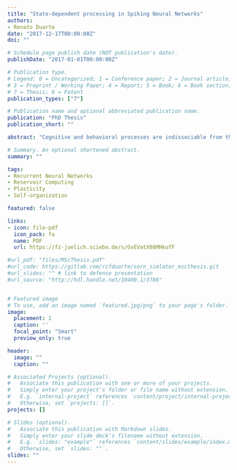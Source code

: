 ```yaml
---
title: "State-dependent processing in Spiking Neural Networks"
authors:
- Renato Duarte
date: "2017-12-17T00:00:00Z"
doi: ""

# Schedule page publish date (NOT publication's date).
publishDate: "2017-01-01T00:00:00Z"

# Publication type.
# Legend: 0 = Uncategorized; 1 = Conference paper; 2 = Journal article;
# 3 = Preprint / Working Paper; 4 = Report; 5 = Book; 6 = Book section;
# 7 = Thesis; 8 = Patent
publication_types: ["7"]

# Publication name and optional abbreviated publication name.
publication: "PhD Thesis"
publication_short: ""

abstract: "Cognitive and behavioral processes are indissociable from their biophysical substrateand the characteristics of the underlying processing elements. As such, neural computation and the properties of functional neurodynamics ought to be understood primarily as complex biophysical phenomena: nested interactions, spanning multiple temporaland spatial scales and distributed across massively parallel modular hierarchies. The observable dynamics, both at a mesoscopic and microscopic scale, are the result of complex nonlinear interactions, the ensemble actions of very large and heterogeneous neuronal populations. These, shaped by evolutionary and developmental constraints and permanently subjected to functional re-organization, constitute very proficient adaptive processing systems. To a first approximation, this complex circuitry can be seen as large excitable reservoirs, whose symmetry-breaking inhomogeneities (present at multiple levels) naturally give rise to rich high-dimensional dynamics that supports cognitive function and computation. Furthermore, the intrinsic recurrent dynamics endows the system with fading memory, but places critical constraints on processing precision. Neural computation ought to be studied in context, accounting for the emergence of mental phenomena and thus guided and constrained by findings from the cognitive and behavioral sciences. These can provide tasks and computational specifications, as well as performance constraints while the necessary parallels between structure and function are gradually and systematically established. In this context, it is reasonable to study the implementation of different aspects of cognitive function that express themselves as temporal sequences given that they are ubiquitous in multiple cognitive domains (from sensorimotor sequencing to language processing). Interestingly, the cortical architecture and its underlying functional relations also appear to be highly sensitive to serial order and temporal structure. The ability to perceive statistically repeating spatiotemporal patterns and abstract the underlying rules may constitute a domain-general mechanism for the acquisition of predictive relations, as it allows for efficient generalization over compact representations. The ever-changing network of synaptic (and neuronal intrinsic) properties determines, on short to medium timescales, the ability of a circuit to process time-varying input in an active, predictive manner, dynamically patterned as transient sequences of network states which, through the orchestration of multiple plasticity mechanisms, come to reflect an increasingly restricted and accurate internal model of the relevant knowledge structure. Throughout this thesis, we propose to model the underlying systems (at various degrees of biological plausibility) in functional contexts, in order to gain knowledge about the system itself and the computational relevance of its internal features. We attempt to shed light on the nature of on-line integration of information, while evaluating the character of on-line processing memory and finite precision computation in systems where the current state continuously interacts with and modifies the processing characteristics."

# Summary. An optional shortened abstract.
summary: ""

tags:
- Recurrent Neural Networks
- Reservoir Computing
- Plasticity
- Self-organization

featured: false

links:
- icon: file-pdf
  icon_pack: fa
  name: PDF
  url: https://fz-juelich.sciebo.de/s/GvEVatX88MHkufF

#url_pdf: "files/MScThesis.pdf"
#url_code: https://gitlab.com/rcfduarte/sorn_simlator_mscthesis.git
#url_slides: "" # link to defence presentation
#url_source: "http://hdl.handle.net/10400.1/3786"


# Featured image
# To use, add an image named `featured.jpg/png` to your page's folder. 
image:
  placement: 1
  caption: ''
  focal_point: "Smart"
  preview_only: true

header:
  image: ""
  caption: ""

# Associated Projects (optional).
#   Associate this publication with one or more of your projects.
#   Simply enter your project's folder or file name without extension.
#   E.g. `internal-project` references `content/project/internal-project/index.md`.
#   Otherwise, set `projects: []`.
projects: []

# Slides (optional).
#   Associate this publication with Markdown slides.
#   Simply enter your slide deck's filename without extension.
#   E.g. `slides: "example"` references `content/slides/example/index.md`.
#   Otherwise, set `slides: ""`.
slides: ""
---
```



